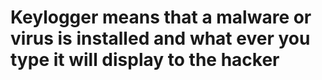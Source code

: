 # Keylogger means that a malware or virus is installed and what ever you type it will display to the hacker
